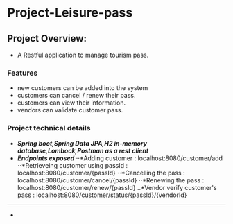 # Project-Leisure-pass


## Project Overview:
- A Restful application to manage tourism pass.


### Features
- new customers can be added into the system
- customers can cancel / renew their pass.
- customers can view their information.
- vendors can validate customer pass.

### Project technical details
- **_Spring boot,Spring Data JPA,H2 in-memory database,Lombock,Postman as a rest client_**
- ***Endpoints exposed***
⋅⋅*Adding customer : localhost:8080/customer/add
⋅⋅*Retrieveing customer using passId : localhost:8080/customer/{passId}
⋅⋅*Cancelling the pass : localhost:8080/customer/cancel/{passId}
⋅⋅*Renewing the pass : localhost:8080/customer/renew/{passId}
..*Vendor verify customer's pass : localhost:8080/customer/status/{passId}/{vendorId}
-------------------------------------------------------------
* 
